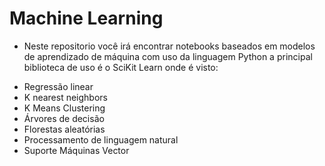 # Machine Learning

* Neste repositorio você irá encontrar notebooks baseados em modelos de aprendizado de máquina com uso da linguagem Python
a principal biblioteca de uso é o SciKit Learn onde é visto:
 
 - Regressão linear
- K nearest neighbors
- K Means Clustering
- Árvores de decisão
- Florestas aleatórias
- Processamento de linguagem natural
- Suporte Máquinas Vector
